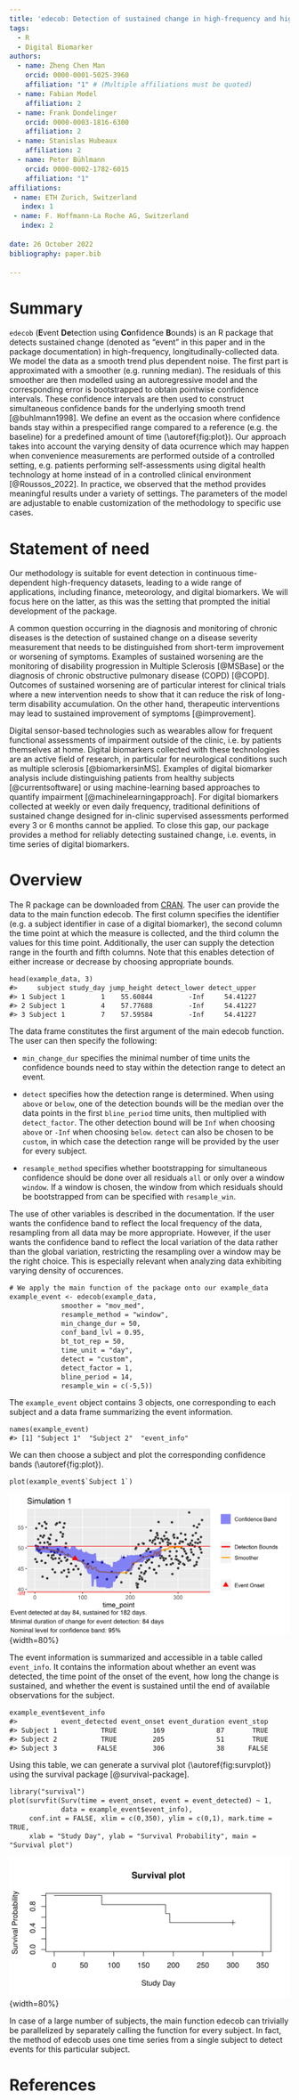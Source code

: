 ```yaml
---
title: 'edecob: Detection of sustained change in high-frequency and high-variance time series'
tags:
  - R
  - Digital Biomarker
authors:
  - name: Zheng Chen Man
    orcid: 0000-0001-5025-3960
    affiliation: "1" # (Multiple affiliations must be quoted)
  - name: Fabian Model
    affiliation: 2
  - name: Frank Dondelinger
    orcid: 0000-0003-1816-6300
    affiliation: 2
  - name: Stanislas Hubeaux
    affiliation: 2
  - name: Peter Bühlmann
    orcid: 0000-0002-1782-6015
    affiliation: "1"
affiliations:
 - name: ETH Zurich, Switzerland
   index: 1
 - name: F. Hoffmann-La Roche AG, Switzerland
   index: 2

date: 26 October 2022
bibliography: paper.bib

---
```


# Summary

`edecob` (**E**vent **De**tection using **Co**nfidence **B**ounds) is an R package that detects sustained change (denoted as “event” in this paper and in the package documentation) in high-frequency, longitudinally-collected data. We model the data as a smooth trend plus dependent noise. The first part is approximated with a smoother (e.g. running median). The residuals of this smoother are then modelled using an autoregressive model and the corresponding error is bootstrapped to obtain pointwise confidence intervals. These confidence intervals are then used to construct simultaneous confidence bands for the underlying smooth trend [@buhlmann1998]. We define an event as the occasion where confidence bands stay within a prespecified range compared to a reference (e.g. the baseline) for a predefined amount of time (\autoref{fig:plot}). Our approach takes into account the varying density of data ocurrence which may happen when convenience measurements are performed outside of a controlled setting, e.g. patients performing self-assessments using digital health technology at home instead of in a controlled clinical environment [@Roussos_2022]. In practice, we observed that the method provides meaningful results under a variety of settings. The parameters of the model are adjustable to enable customization of the methodology to specific use cases. 


# Statement of need

Our methodology is suitable for event detection in continuous time-dependent high-frequency datasets, leading to a wide range of applications, including finance, meteorology, and digital biomarkers. We will focus here on the latter, as this was the setting that prompted the initial development of the package.

A common question occurring in the diagnosis and monitoring of chronic diseases is the detection of sustained change on a disease severity measurement that needs to be distinguished from short-term improvement or worsening of symptoms. Examples of sustained worsening are the monitoring of disability progression in Multiple Sclerosis [@MSBase] or the diagnosis of chronic obstructive pulmonary disease (COPD) [@COPD]. Outcomes of sustained worsening are of particular interest for clinical trials where a new intervention needs to show that it can reduce the risk of long-term disability accumulation. On the other hand, therapeutic interventions may lead to sustained improvement of symptoms [@improvement].

Digital sensor-based technologies such as wearables allow for frequent functional assessments of impairment outside of the clinic, i.e. by patients themselves at home. Digital biomarkers collected with these technologies are an active field of research, in particular for neurological conditions such as multiple sclerosis [@biomarkersinMS]. Examples of digital biomarker analysis include distinguishing patients from healthy subjects [@currentsoftware] or using machine-learning based approaches to quantify impairment [@machinelearningapproach]. For digital biomarkers collected at weekly or even daily frequency, traditional definitions of sustained change designed for in-clinic supervised assessments performed every 3 or 6 months cannot be applied. To close this gap, our package provides a method for reliably detecting sustained change, i.e. events, in time series of digital biomarkers. 



# Overview

The R package can be downloaded from [CRAN](https://CRAN.R-project.org/package=edecob). The user can provide the data to the main function edecob. The first column specifies the identifier (e.g. a subject identifier in case of a digital biomarker), the second column the time point at which the measure is collected, and the third column the values for this time point. Additionally, the user can supply the detection range in the fourth and fifth columns. Note that this enables detection of either increase or decrease by choosing appropriate bounds.

```
head(example_data, 3)
#>     subject study_day jump_height detect_lower detect_upper
#> 1 Subject 1         1    55.60844         -Inf     54.41227
#> 2 Subject 1         4    57.77688         -Inf     54.41227
#> 3 Subject 1         7    57.59584         -Inf     54.41227
```

The data frame constitutes the first argument of the main edecob function. The user can then specify the following:

* `min_change_dur` specifies the minimal number of time units the confidence bounds need to stay within the detection range to detect an event.

* `detect` specifies how the detection range is determined. When using `above` or `below`, one of the detection bounds will be the median over the data points in the first `bline_period` time units, then multiplied with `detect_factor`. The other detection bound will be `Inf` when choosing `above` or `-Inf` when choosing `below`. `detect` can also be chosen to be `custom`, in which case the detection range will be provided by the user for every subject.

* `resample_method` specifies whether bootstrapping for simultaneous confidence should be done over all residuals `all` or only over a window `window`. If a window is chosen, the window from which residuals should be bootstrapped from can be specified with `resample_win`.

The use of other variables is described in the documentation. If the user wants the confidence band to reflect the local frequency of the data, resampling from all data may be more appropriate. However, if the user wants the confidence band to reflect the local variation of the data rather than the global variation, restricting the resampling over a window may be the right choice. This is especially relevant when analyzing data exhibiting varying density of occurences.
```
# We apply the main function of the package onto our example_data
example_event <- edecob(example_data, 
			 smoother = "mov_med",
			 resample_method = "window",
			 min_change_dur = 50,
			 conf_band_lvl = 0.95,
			 bt_tot_rep = 50,
			 time_unit = "day",
			 detect = "custom",
			 detect_factor = 1,
             bline_period = 14,
			 resample_win = c(-5,5))
```
The `example_event` object contains 3 objects, one corresponding to each subject and a data frame summarizing the event information.
```
names(example_event)
#> [1] "Subject 1"  "Subject 2"  "event_info"
```
We can then choose a subject and plot the corresponding confidence bands (\autoref{fig:plot}).

```
plot(example_event$`Subject 1`)
```
![A plot generated using simulated data. The confidence band of the smooth trend (in the data) is used to detect events. If the confidence bands stay within the detection bounds for a prespecified amount of time, an event will be detected. \label{fig:plot}](plot.png){width=80%}

The event information is summarized and accessible in a table called `event_info`. It contains the information about whether an event was detected, the time point of the onset of the event, how long the change is sustained, and whether the event is sustained until the end of available observations for the subject.

```
example_event$event_info
#>           event_detected event_onset event_duration event_stop
#> Subject 1           TRUE         169             87       TRUE
#> Subject 2           TRUE         205             51       TRUE
#> Subject 3          FALSE         306             38      FALSE
```

Using this table, we can generate a survival plot (\autoref{fig:survplot}) using the survival package [@survival-package].

```
library("survival")
plot(survfit(Surv(time = event_onset, event = event_detected) ~ 1,
             data = example_event$event_info),
     conf.int = FALSE, xlim = c(0,350), ylim = c(0,1), mark.time = TRUE,
     xlab = "Study Day", ylab = "Survival Probability", main = "Survival plot")
```

![The results obtained using the package can be easily further analyzed using the survival package. Here, we generate a survival plot using the example data provided with the package. \label{fig:survplot}](survplot.png){width=80%}

In case of a large number of subjects, the main function edecob can trivially be parallelized by separately calling the function for every subject. In fact, the method of edecob uses one time series from a single subject to detect events for this particular subject.

# References
